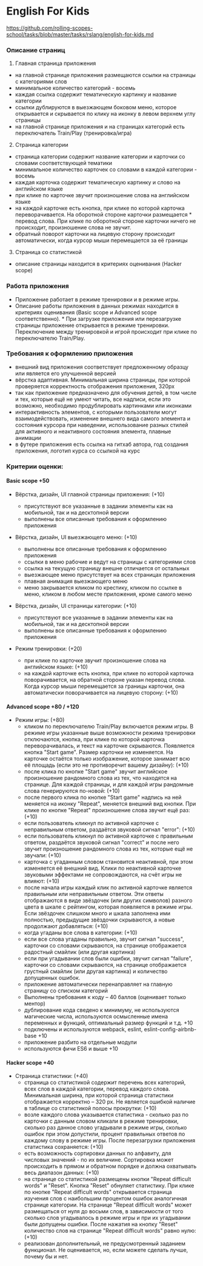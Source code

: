 # English For Kids
https://github.com/rolling-scopes-school/tasks/blob/master/tasks/rslang/english-for-kids.md
### Описание страниц
1. Главная страница приложения
* на главной странице приложения размещаются ссылки на страницы с категориями слов
* минимальное количество категорий - восемь
* каждая ссылка содержит тематическую картинку и название категории
* ссылки дублируются в выезжающем боковом меню, которое открывается и скрывается по клику на иконку в левом верхнем углу страницы
* на главной странице приложения и на страницах категорий есть переключатель Train/Play (тренировка/игра)
2. Страница категории
* страница категории содержит название категории и карточки со словами соответствующей тематики
* минимальное количество карточек со словами в каждой категории - восемь
* каждая карточка содержит тематическую картинку и слово на английском языке
* при клике по карточке звучит произношение слова на английском языке
* на каждой карточке есть кнопка, при клике по которой карточка переворачивается. На оборотной стороне карточки размещается * перевод слова. При клике по оборотной стороне карточки ничего не происходит, произношение слова не звучит.
* обратный поворот карточки на лицевую сторону происходит автоматически, когда курсор мыши перемещается за её границы
3. Страница со статистикой
* описание страницы находится в критериях оценивания (Hacker scope)
### Работа приложения
* Приложение работает в режиме тренировки и в режиме игры.
* Описание работы приложения в данных режимах находится в критериях оценивания (Basic scope и Advanced scope соответственно). * При загрузке приложения или перезагрузке страницы приложение открывается в режиме тренировки. Переключение между тренировкой и игрой происходит при клике по переключателю Train/Play.
### Требования к оформлению приложения
* внешний вид приложения соответствует предложенному образцу или является его улучшенной версией
* вёрстка адаптивная. Минимальная ширина страницы, при которой проверяется корректность отображения приложения, 320рх
* так как приложение предназначено для обучения детей, в том числе и тех, которые ещё не умеют читать, все надписи, если это возможно, необходимо продублировать картинками или иконками
* интерактивность элементов, с которыми пользователи могут взаимодействовать, изменение внешнего вида самого элемента и состояния курсора при наведении, использование разных стилей для активного и неактивного состояния элемента, плавные анимации
* в футере приложения есть ссылка на гитхаб автора, год создания приложения, логотип курса со ссылкой на курс

### Критерии оценки:
#### Basic scope +50
* Вёрстка, дизайн, UI главной страницы приложения: (+10)
    * присутствуют все указанные в задании элементы как на мобильной, так и на десктопной версии
    * выполнены все описанные требования к оформлению приложения
* Вёрстка, дизайн, UI выезжающего меню: (+10)
    * выполнены все описанные требования к оформлению приложения
    * ссылки в меню рабочие и ведут на страницы с категориями слов
    * ссылка на текущую страницу внешне отличается от остальных
    * выезжающее меню присутствует на всех страницах приложения
    * плавная анимация выезжающего меню
    * меню закрывается кликом по крестику, кликом по ссылке в меню, кликом в любом месте приложения, кроме самого меню
* Вёрстка, дизайн, UI страницы категории: (+10)
    * присутствуют все указанные в задании элементы как на мобильной, так и на десктопной версии
    * выполнены все описанные требования к оформлению приложения
* Режим тренировки: (+20)

    * при клике по карточке звучит произношение слова на английском языке: (+10)
    * на каждой карточке есть кнопка, при клике по которой карточка поворачивается, на обратной стороне указан перевод слова. Когда курсор мыши перемещается за границы карточки, она автоматически поворачивается на лицевую сторону: (+10)
#### Advanced scope +80 / +120
* Режим игры: (+80)
    * кликом по переключателю Train/Play включается режим игры. В режиме игры указанные выше возможности режима тренировки отключаются, кнопка, при клике по которой карточка переворачивалась, и текст на карточке скрываются. Появляется кнопка "Start game". Размер карточки не изменяется. На карточке остаётся только изображение, которое занимает всю её площадь (если это не противоречит вашему дизайну): (+10)
    * после клика по кнопке "Start game" звучит английское произношение рандомного слова из тех, что находятся на странице. Для каждой страницы, и для каждой игры рандомные слова генерируются по-новой: (+10)
    * после первого клика по кнопке "Start game" надпись на ней меняется на иконку "Repeat", меняется внешний вид кнопки. При клике по кнопке "Repeat" произношение слова звучит ещё раз: (+10)
    * если пользователь кликнул по активной карточке с неправильным ответом, раздаётся звуковой сигнал "error": (+10)
    * если пользователь кликнул по активной карточке с правильным ответом, раздаётся звуковой сигнал "correct" и после него звучит произношение рандомного слова из тех, которые ещё не звучали: (+10)
    * карточка с угаданным словом становится неактивной, при этом изменяется её внешний вид. Клики по неактивной карточке звуковыми эффектами не сопровождаются, на счёт игры не влияют: (+10)
    * после начала игры каждый клик по активной карточке является правильным или неправильным ответом. Эти ответы отображаются в виде звёздочек (или других символов) разного цвета в шкале с рейтингом, которая появляется в режиме игры. Если звёздочек слишком много и шкала заполнена ими полностью, предыдущие звёздочки скрываются, а новые продолжают добавляться: (+10)
    * когда угаданы все слова в категории: (+10)
    * если все слова угаданы правильно, звучит сигнал "success", карточки со словами скрываются, на странице отображается радостный смайлик (или другая картинка)
    * если при угадывании слов были ошибки, звучит сигнал "failure", карточки со словами скрываются, на странице отображается грустный смайлик (или другая картинка) и количество допущенных ошибок.
    * приложение автоматически перенаправляет на главную страницу со списком категорий
    * Выполнены требования к коду – 40 баллов (оценивает только ментор)
    * дублирование кода сведено к минимуму, не используются магические числа, используются осмысленные имена переменных и функций, оптимальный размер функций и т.д. +10
    * подключены и используются webpack, eslint, eslint-config-airbnb-base +10
    * приложение разбито на отдельные модули
    * используются фичи ES6 и выше +10
#### Hacker scope +40
* Страница статистики: (+40)
    * страница со статистикой содержит перечень всех категорий, всех слов в каждой категории, перевод каждого слова. Минимальная ширина, при которой страница статистики отображается корректно – 320 рх. Не является ошибкой наличие в таблице со статистикой полосы прокрутки: (+10)
    * возле каждого слова указывается статистика - сколько раз по карточки с данным словом кликали в режиме тренировки, сколько раз данное слово угадывали в режиме игры, сколько ошибок при этом допустили, процент правильных ответов по каждому слову в режиме игры. После перезагрузки приложения статистика сохраняется: (+10)
    * есть возможность сортировки данных по алфавиту, для числовых значений - по их величине. Сортировка может происходить в прямом и обратном порядке и должна охватывать весь диапазон данных: (+10)
    * на странице со статистикой размещены кнопки "Repeat difficult words" и "Reset". Кнопка "Reset" обнуляет статистику. При клике по кнопке "Repeat difficult words" открывается страница изучения слов с наибольшим процентом ошибок аналогичная странице категории. На странице "Repeat difficult words" может размещаться от нуля до восьми слов, в зависимости от того сколько слов угадывалось в режиме игры и при их угадывании были допущены ошибки. После нажатия на кнопку "Reset" количество слов на странице "Repeat difficult words" равно нулю: (+10)
    * реализован дополнительный, не предусмотренный заданием функционал. Не оценивается, но, если можете сделать лучше, почему бы и нет.